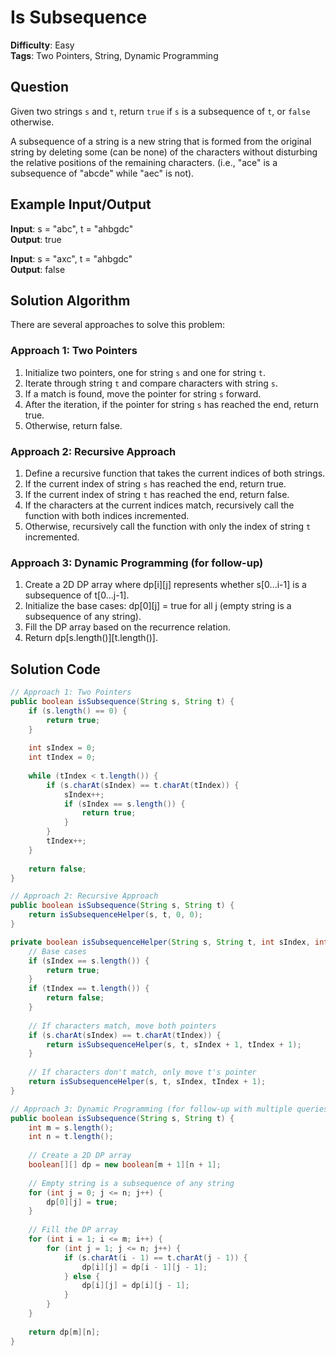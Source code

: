 # Is Subsequence

**Difficulty**: Easy  
**Tags**: Two Pointers, String, Dynamic Programming

## Question
Given two strings `s` and `t`, return `true` if `s` is a subsequence of `t`, or `false` otherwise.

A subsequence of a string is a new string that is formed from the original string by deleting some (can be none) of the characters without disturbing the relative positions of the remaining characters. (i.e., "ace" is a subsequence of "abcde" while "aec" is not).

## Example Input/Output
**Input**: s = "abc", t = "ahbgdc"  
**Output**: true

**Input**: s = "axc", t = "ahbgdc"  
**Output**: false

## Solution Algorithm
There are several approaches to solve this problem:

### Approach 1: Two Pointers
1. Initialize two pointers, one for string `s` and one for string `t`.
2. Iterate through string `t` and compare characters with string `s`.
3. If a match is found, move the pointer for string `s` forward.
4. After the iteration, if the pointer for string `s` has reached the end, return true.
5. Otherwise, return false.

### Approach 2: Recursive Approach
1. Define a recursive function that takes the current indices of both strings.
2. If the current index of string `s` has reached the end, return true.
3. If the current index of string `t` has reached the end, return false.
4. If the characters at the current indices match, recursively call the function with both indices incremented.
5. Otherwise, recursively call the function with only the index of string `t` incremented.

### Approach 3: Dynamic Programming (for follow-up)
1. Create a 2D DP array where dp[i][j] represents whether s[0...i-1] is a subsequence of t[0...j-1].
2. Initialize the base cases: dp[0][j] = true for all j (empty string is a subsequence of any string).
3. Fill the DP array based on the recurrence relation.
4. Return dp[s.length()][t.length()].

## Solution Code
```java
// Approach 1: Two Pointers
public boolean isSubsequence(String s, String t) {
    if (s.length() == 0) {
        return true;
    }
    
    int sIndex = 0;
    int tIndex = 0;
    
    while (tIndex < t.length()) {
        if (s.charAt(sIndex) == t.charAt(tIndex)) {
            sIndex++;
            if (sIndex == s.length()) {
                return true;
            }
        }
        tIndex++;
    }
    
    return false;
}
```

```java
// Approach 2: Recursive Approach
public boolean isSubsequence(String s, String t) {
    return isSubsequenceHelper(s, t, 0, 0);
}

private boolean isSubsequenceHelper(String s, String t, int sIndex, int tIndex) {
    // Base cases
    if (sIndex == s.length()) {
        return true;
    }
    if (tIndex == t.length()) {
        return false;
    }
    
    // If characters match, move both pointers
    if (s.charAt(sIndex) == t.charAt(tIndex)) {
        return isSubsequenceHelper(s, t, sIndex + 1, tIndex + 1);
    }
    
    // If characters don't match, only move t's pointer
    return isSubsequenceHelper(s, t, sIndex, tIndex + 1);
}
```

```java
// Approach 3: Dynamic Programming (for follow-up with multiple queries)
public boolean isSubsequence(String s, String t) {
    int m = s.length();
    int n = t.length();
    
    // Create a 2D DP array
    boolean[][] dp = new boolean[m + 1][n + 1];
    
    // Empty string is a subsequence of any string
    for (int j = 0; j <= n; j++) {
        dp[0][j] = true;
    }
    
    // Fill the DP array
    for (int i = 1; i <= m; i++) {
        for (int j = 1; j <= n; j++) {
            if (s.charAt(i - 1) == t.charAt(j - 1)) {
                dp[i][j] = dp[i - 1][j - 1];
            } else {
                dp[i][j] = dp[i][j - 1];
            }
        }
    }
    
    return dp[m][n];
}
``` 